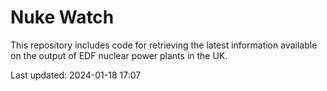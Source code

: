 # Nuke Watch

This repository includes code for retrieving the latest information available on the output of EDF nuclear power plants in the UK.

Last updated: 2024-01-18 17:07
